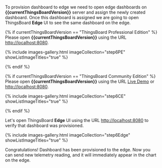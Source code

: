 To provision dashboard to edge we need to open edge dashboards on **{{currentThingsBoardVersion}}** server and assign the newly created dashboard. Once this dashboard is assigned we are going to open ThingsBoard **Edge** UI to see the same dashboard on the edge.

{% if currentThingsBoardVersion == "ThingsBoard Professional Edition" %}
Please open **{{currentThingsBoardVersion}}** using the URL [http://localhost:8080](http://localhost:8080).

{% include images-gallery.html imageCollection="step6PE" showListImageTitles="true" %}

{% endif %}

{% if currentThingsBoardVersion == "ThingsBoard Community Edition" %}
Please open **{{currentThingsBoardVersion}}** using the URL [Live Demo](https://demo.thingsboard.io) or [http://localhost:8080](http://localhost:8080).

{% include images-gallery.html imageCollection="step6CE" showListImageTitles="true" %}

{% endif %}

Let's open ThingsBoard **Edge** UI using the URL [http://localhost:8080](http://localhost:8080) to verify that dashboard was provisioned.

{% include images-gallery.html imageCollection="step6Edge" showListImageTitles="true" %}

Congratulations! Dashboard has been provisioned to the edge. Now you can send new telemetry reading, and it will immediately appear in the chart on the edge.
